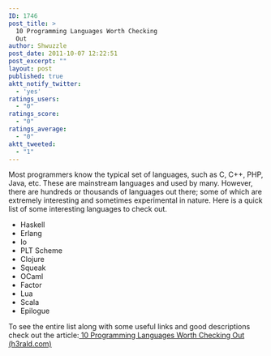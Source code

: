 ```yaml
---
ID: 1746
post_title: >
  10 Programming Languages Worth Checking
  Out
author: Shwuzzle
post_date: 2011-10-07 12:22:51
post_excerpt: ""
layout: post
published: true
aktt_notify_twitter:
  - 'yes'
ratings_users:
  - "0"
ratings_score:
  - "0"
ratings_average:
  - "0"
aktt_tweeted:
  - "1"
---
```

Most programmers know the typical set of languages, such as C, C++, PHP, Java, etc. These are mainstream languages and used by many. However, there are hundreds or thousands of languages out there; some of which are extremely interesting and sometimes experimental in nature. Here is a quick list of some interesting languages to check out.
<ul>
	<li>Haskell</li>
	<li>Erlang</li>
	<li>Io</li>
	<li>PLT Scheme</li>
	<li>Clojure</li>
	<li>Squeak</li>
	<li>OCaml</li>
	<li>Factor</li>
	<li>Lua</li>
	<li>Scala</li>
	<li>Epilogue</li>
</ul>
To see the entire list along with some useful links and good descriptions check out the article:<a href="http://www.h3rald.com/articles/10-programming-languages/">
10 Programming Languages Worth Checking Out (h3rald.com)</a>
